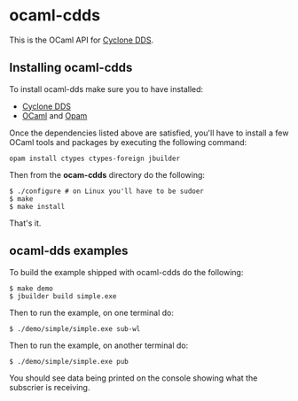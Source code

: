 # ocaml-cdds
This is the OCaml API for [Cyclone DDS](http://github.com/atolab/cdds).

## Installing ocaml-cdds
To install ocaml-dds make sure you to have installed:

- [Cyclone DDS](http://github.com/atolab/cdds)
- [OCaml](http://ocaml.org) and [Opam](https://opam.ocaml.org)

Once the dependencies listed above are satisfied, you'll have to install a few OCaml tools and packages by executing the following command:

    opam install ctypes ctypes-foreign jbuilder
    

Then from the **ocam-cdds** directory do the following:

    $ ./configure # on Linux you'll have to be sudoer
    $ make
    $ make install

That's it.

## ocaml-dds examples
To build  the example shipped with ocaml-cdds do the following:

    $ make demo
    $ jbuilder build simple.exe
    
Then to run the example, on one terminal do:

    $ ./demo/simple/simple.exe sub-wl
    
Then to run the example, on another terminal do:

    $ ./demo/simple/simple.exe pub
    
    
You should see data being printed on the console showing what the subscrier is receiving.


 


